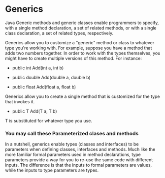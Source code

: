 # Generics
Java Generic methods and generic classes enable programmers to specify, with a single method declaration, a set of related methods, or with a single class declaration, a set of related types, respectively.

Generics allow you to customize a "generic" method or class to whatever type you're working with. For example, suppose you have a method that adds two numbers together. In order to work with the types themselves, you might have to create multiple versions of this method. For instance:

* public int Add(int a, int b)

* public double Add(double a, double b)

* public float Add(float a, float b)

Generics allow you to create a single method that is customized for the type that invokes it.

* public T Add<T>(T a, T b)

T is substituted for whatever type you use.

### You may call these Parameterized clases and methods

In a nutshell, generics enable types (classes and interfaces) to be parameters when defining classes, interfaces and methods. Much like the more familiar formal parameters used in method declarations, type parameters provide a way for you to re-use the same code with different inputs. The difference is that the inputs to formal parameters are values, while the inputs to type parameters are types.
